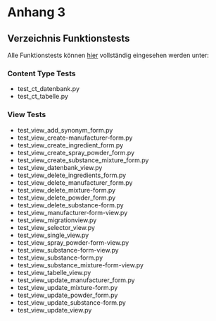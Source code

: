 # Anhang 3

## Verzeichnis Funktionstests
Alle Funktionstests können [hier](https://github.com/educorvi/edi.substanceforms/tree/main/src/edi/substanceforms/tests) vollständig eingesehen werden unter:

### Content Type Tests
* test_ct_datenbank.py
* test_ct_tabelle.py

### View Tests
* test_view_add_synonym_form.py
* test_view_create-manufacturer-form.py
* test_view_create_ingredient_form.py 
* test_view_create_spray_powder_form.py
* test_view_create_substance_mixture_form.py
* test_view_datenbank_view.py
* test_view_delete_ingredients_form.py
* test_view_delete_manufacturer_form.py
* test_view_delete_mixture-form.py
* test_view_delete_powder_form.py
* test_view_delete_substance-form.py
* test_view_manufacturer-form-view.py
* test_view_migrationview.py
* test_view_selector_view.py
* test_view_single_view.py
* test_view_spray_powder-form-view.py
* test_view_substance-form-view.py
* test_view_substance-form.py
* test_view_substance_mixture-form-view.py
* test_view_tabelle_view.py
* test_view_update_manufacturer_form.py
* test_view_update_mixture-form.py
* test_view_update_powder_form.py
* test_view_update_substance-form.py
* test_view_update_view.py
